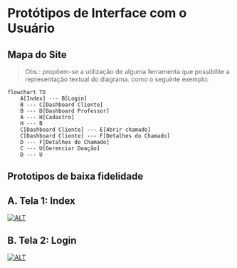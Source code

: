 # Protótipos de Interface com o Usuário
## Mapa do Site
> Obs.: propõem-se a utilização de alguma ferramenta que possibilite a representação textual do diagrama. como o seguinte exemplo:
```mermaid
flowchart TD
    A[Index] --- B[Login]
    B --- C[Dashboard Cliente]
    B --- D[Dashboard Professor]
    A --- H[Cadastro]
    H --- B
    C[Dashboard Cliente] --- E[Abrir chamado]
    C[Dashboard Cliente] --- F[Detalhes do Chamado]
    D --- F[Detalhes do Chamado]
    C --- U[Gerenciar Doação]
    D --- U

```
## Prototipos de baixa fidelidade

## A. Tela 1: Index

[![ALT](images/Alta/index.png)](https://www.figma.com/file/aEY53HRlxwqbJGecbzNinL/Gambiarra---Baixa-Fidelidade?type=design&node-id=4-2&mode=design&t=Od4uBLX6HB5yZWbs-0)

## B. Tela 2: Login

[![ALT](images/Alta/index.png)](https://www.figma.com/file/aEY53HRlxwqbJGecbzNinL/Gambiarra---Baixa-Fidelidade?type=design&node-id=4-2&mode=design&t=Od4uBLX6HB5yZWbs-0)

